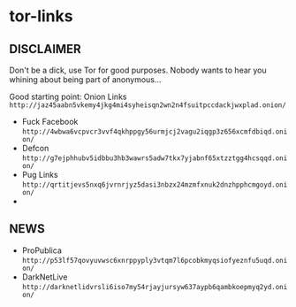 # tor-links
## DISCLAIMER
Don't be a dick, use Tor for good purposes. Nobody wants to hear you whining about being part of anonymous...


Good starting point: Onion Links
`http://jaz45aabn5vkemy4jkg4mi4syheisqn2wn2n4fsuitpccdackjwxplad.onion/`

- Fuck Facebook `http://4wbwa6vcpvcr3vvf4qkhppgy56urmjcj2vagu2iqgp3z656xcmfdbiqd.onion/`
- Defcon `http://g7ejphhubv5idbbu3hb3wawrs5adw7tkx7yjabnf65xtzztgg4hcsqqd.onion/`
- Pug Links `http://qrtitjevs5nxq6jvrnrjyz5dasi3nbzx24mzmfxnuk2dnzhpphcmgoyd.onion/`
- 


## NEWS
- ProPublica `http://p53lf57qovyuvwsc6xnrppyply3vtqm7l6pcobkmyqsiofyeznfu5uqd.onion/`
- DarkNetLive `http://darknetlidvrsli6iso7my54rjayjursyw637aypb6qambkoepmyq2yd.onion/`

